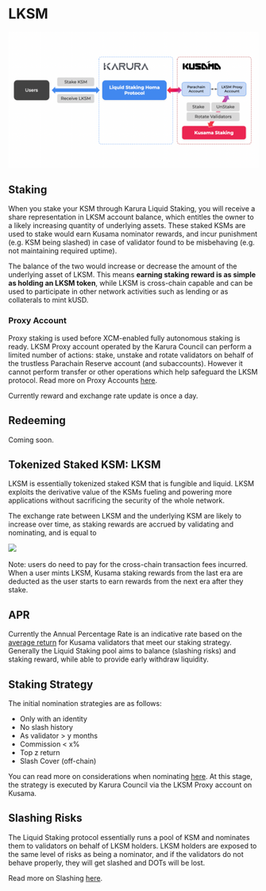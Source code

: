 # LKSM

![](../../../.gitbook/assets/screen-shot-2021-08-24-at-2.36.03-pm.png)

## Staking

When you stake your KSM through Karura Liquid Staking, you will receive a share representation in LKSM account balance, which entitles the owner to a likely increasing quantity of underlying assets. These staked KSMs are used to stake would earn Kusama nominator rewards, and incur punishment \(e.g. KSM being slashed\) in case of validator found to be misbehaving \(e.g. not maintaining required uptime\).

The balance of the two would increase or decrease the amount of the underlying asset of LKSM. This means **earning staking reward is as simple as holding an LKSM token**, while LKSM  is cross-chain capable and can be used to participate in other network activities such as lending or as collaterals to mint kUSD.

### Proxy Account

Proxy staking is used before XCM-enabled fully autonomous staking is ready. LKSM Proxy account operated by the Karura Council can perform a limited number of actions: stake, unstake and rotate validators on behalf of the trustless Parachain Reserve account \(and subaccounts\). However it cannot perform transfer or other operations which help safeguard the LKSM protocol. Read more on Proxy Accounts [here](https://wiki.polkadot.network/docs/learn-proxies).

Currently reward and exchange rate update is once a day.

## Redeeming

Coming soon.

## Tokenized Staked KSM: LKSM

LKSM is essentially tokenized staked KSM that is fungible and liquid. LKSM exploits the derivative value of the KSMs fueling and powering more applications without sacrificing the security of the whole network.

The exchange rate between LKSM and the underlying KSM are likely to increase over time, as staking rewards are accrued by validating and nominating, and is equal to  


![](https://lh4.googleusercontent.com/nm1NHTyDB_yQVatC61lwNcfSsUIJpYQh56lBVqf9QDM1cJ4HCxoeXuePxifsLHYiQ_Bkp3-wgdkd6a9zUEvdrG2Xr1ZdPzv4Q46naUGlPZ6ZSfnMbCOyoUipGccHuMXbGyiGqW3L=s0)

Note: users do need to pay for the cross-chain transaction fees incurred. When a user mints LKSM, Kusama staking rewards from the last era are deducted as the user starts to earn rewards from the next era after they stake. 

## APR

Currently the Annual Percentage Rate is an indicative rate based on the [average return](https://polkadot.js.org/apps/?rpc=wss%3A%2F%2Fkusama-rpc.polkadot.io#/staking/targets) for Kusama validators that meet our staking strategy. Generally the Liquid Staking pool aims to balance \(slashing risks\) and staking reward, while able to provide early withdraw liquidity.

## Staking Strategy

The initial nomination strategies are as follows:

* Only with an identity 
* No slash history
* As validator &gt; y months
* Commission &lt; x%
* Top z return
* Slash Cover \(off-chain\)

You can read more on considerations when nominating [here](https://wiki.polkadot.network/docs/learn-nominator#what-to-take-into-consideration-when-nominating). At this stage, the strategy is executed by Karura Council via the LKSM Proxy account on Kusama.

## Slashing Risks

The Liquid Staking protocol essentially runs a pool of KSM and nominates them to validators on behalf of LKSM holders. LKSM holders are exposed to the same level of risks as being a nominator, and if the validators do not behave properly, they will get slashed and DOTs will be lost.

Read more on Slashing [here](https://wiki.polkadot.network/docs/learn-staking#slashing). 

